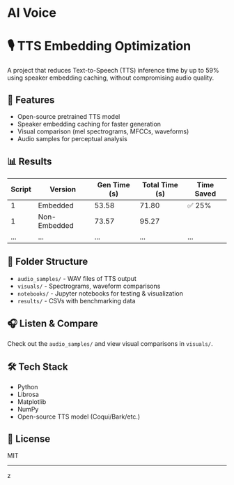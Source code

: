 # AI Voice
# 🎙️ TTS Embedding Optimization

A project that reduces Text-to-Speech (TTS) inference time by up to 59% using speaker embedding caching, without compromising audio quality.

## 🚀 Features

- Open-source pretrained TTS model
- Speaker embedding caching for faster generation
- Visual comparison (mel spectrograms, MFCCs, waveforms)
- Audio samples for perceptual analysis

## 📊 Results

| Script | Version         | Gen Time (s) | Total Time (s) | Time Saved |
|--------|------------------|--------------|----------------|------------|
| 1      | Embedded         | 53.58        | 71.80          | ✅ 25%     |
| 1      | Non-Embedded     | 73.57        | 95.27          |            |
| ...    | ...              | ...          | ...            | ...        |

## 📁 Folder Structure

- `audio_samples/` - WAV files of TTS output
- `visuals/` - Spectrograms, waveform comparisons
- `notebooks/` - Jupyter notebooks for testing & visualization
- `results/` - CSVs with benchmarking data

## 🎧 Listen & Compare

Check out the `audio_samples/` and view visual comparisons in `visuals/`.

## 🛠 Tech Stack

- Python
- Librosa
- Matplotlib
- NumPy
- Open-source TTS model (Coqui/Bark/etc.)

## 📄 License

MIT

---
z
